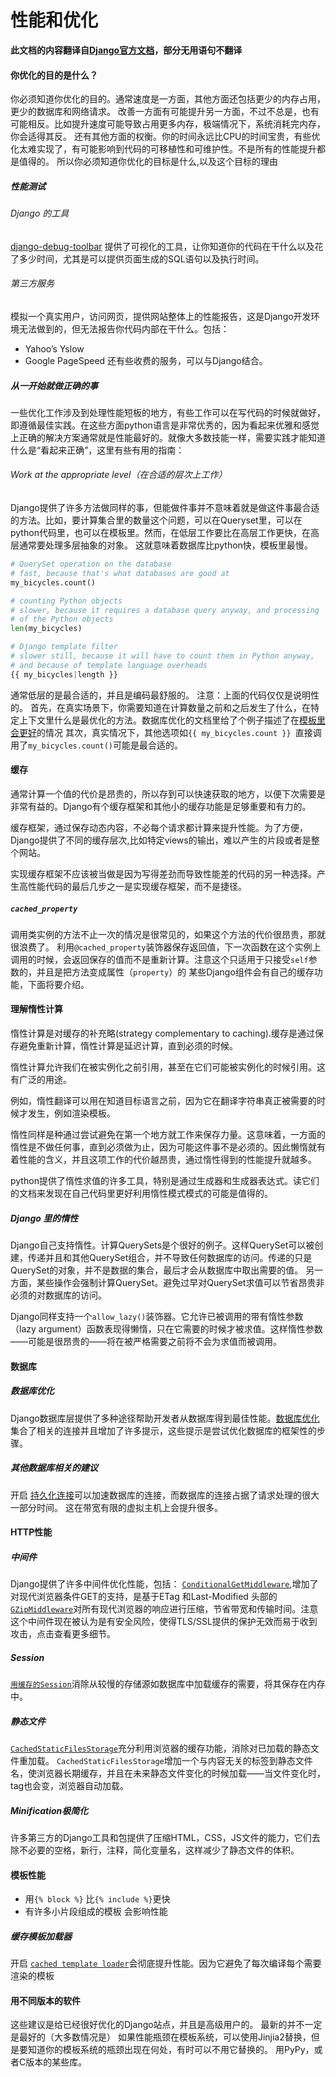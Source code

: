 性能和优化
===

**此文档的内容翻译自[Django官方文档](https://docs.djangoproject.com/en/1.7/topics/performance/)，部分无用语句不翻译**
#### 你优化的目的是什么？
你必须知道你优化的目的。通常速度是一方面，其他方面还包括更少的内存占用，更少的数据库和网络请求。
改善一方面有可能提升另一方面，不过不总是，也有可能相反。比如提升速度可能导致占用更多内存，极端情况下，系统消耗完内存，你会适得其反。
还有其他方面的权衡。你的时间永远比CPU的时间宝贵，有些优化太难实现了，有可能影响到代码的可移植性和可维护性。不是所有的性能提升都是值得的。
所以你必须知道你优化的目标是什么,以及这个目标的理由

##### 性能测试
###### Django 的工具
[django-debug-toolbar](https://github.com/django-debug-toolbar/django-debug-toolbar/) 提供了可视化的工具，让你知道你的代码在干什么以及花了多少时间，尤其是可以提供页面生成的SQL语句以及执行时间。
###### 第三方服务
模拟一个真实用户，访问网页，提供网站整体上的性能报告，这是Django开发环境无法做到的，但无法报告你代码内部在干什么。包括：
+ Yahoo’s Yslow
+ Google PageSpeed
还有些收费的服务，可以与Django结合。

##### 从一开始就做正确的事
一些优化工作涉及到处理性能短板的地方，有些工作可以在写代码的时候就做好，即遵循最佳实践。在这些方面python语言是非常优秀的，因为看起来优雅和感觉上正确的解决方案通常就是性能最好的。就像大多数技能一样，需要实践才能知道什么是“看起来正确”，这里有些有用的指南：
###### Work at the appropriate level（在合适的层次上工作）
Django提供了许多方法做同样的事，但能做件事并不意味着就是做这件事最合适的方法。比如，要计算集合里的数量这个问题，可以在Queryset里，可以在python代码里，也可以在模板里。然而，在低层工作要比在高层工作更快，在高层通常要处理多层抽象的对象。
这就意味着数据库比python快，模板里最慢。
```python
# QuerySet operation on the database
# fast, because that's what databases are good at
my_bicycles.count()

# counting Python objects
# slower, because it requires a database query anyway, and processing
# of the Python objects
len(my_bicycles)

# Django template filter
# slower still, because it will have to count them in Python anyway,
# and because of template language overheads
{{ my_bicycles|length }}
```
通常低层的是最合适的，并且是编码最舒服的。
注意：上面的代码仅仅是说明性的。
首先，在真实场景下，你需要知道在计算数量之前和之后发生了什么，在特定上下文里什么是最优化的方法。数据库优化的文档里给了个例子描述了在[模板里会更好](https://docs.djangoproject.com/en/1.7/topics/db/optimization/#overuse-of-count-and-exists)的情况
其次，真实情况下，其他选项如`{{ my_bicycles.count }} `直接调用了`my_bicycles.count()`可能是最合适的。

#### 缓存
通常计算一个值的代价是昂贵的，所以存到可以快速获取的地方，以便下次需要是非常有益的。Django有个缓存框架和其他小的缓存功能是足够重要和有力的。

缓存框架，通过保存动态内容，不必每个请求都计算来提升性能。为了方便，Django提供了不同的缓存层次,比如特定views的输出，难以产生的片段或者是整个网站。

实现缓存框架不应该被当做是因为写得差劲而导致性能差的代码的另一种选择。产生高性能代码的最后几步之一是实现缓存框架，而不是捷径。

##### `cached_property`
调用类实例的方法不止一次的情况是很常见的，如果这个方法的代价很昂贵，那就很浪费了。
利用`@cached_property`装饰器保存返回值，下一次函数在这个实例上调用的时候，会返回保存的值而不是重新计算。注意这个只适用于只接受`self`参数的，并且是把方法变成属性（`property`）的
某些Django组件会有自己的缓存功能，下面将要介绍。
#### 理解惰性计算
惰性计算是对缓存的补充略(strategy complementary to caching).缓存是通过保存避免重新计算，惰性计算是延迟计算，直到必须的时候。

惰性计算允许我们在被实例化之前引用，甚至在它们可能被实例化的时候引用。这有广泛的用途。

例如，惰性翻译可以用在知道目标语言之前，因为它在翻译字符串真正被需要的时候才发生，例如渲染模板。

惰性同样是种通过尝试避免在第一个地方就工作来保存力量。这意味着，一方面的惰性是不做任何事，直到必须做为止，因为可能这件事不是必须的。因此懒惰就有着性能的含义，并且这项工作的代价越昂贵，通过惰性得到的性能提升就越多。

python提供了惰性求值的许多工具，特别是通过生成器和生成器表达式。读它们的文档来发现在自己代码里更好利用惰性模式模式的可能是值得的。
##### Django 里的惰性
Django自己支持惰性。计算QuerySets是个很好的例子。这样QuerySet可以被创建，传递并且和其他QuerySet组合，并不导致任何数据库的访问。传递的只是QuerySet的对象，并不是数据的集合，最后才会从数据库中取出需要的值。
另一方面，某些操作会强制计算QuerySet。避免过早对QuerySet求值可以节省昂贵非必须的对数据库的访问。

Django同样支持一个`allow_lazy()`装饰器。它允许已被调用的带有惰性参数（lazy argument）函数表现得懒惰，只在它需要的时候才被求值。这样惰性参数——可能是很昂贵的——将在被严格需要之前将不会为求值而被调用。
#### 数据库
##### 数据库优化
Django数据库层提供了多种途径帮助开发者从数据库得到最佳性能。[数据库优化](https://docs.djangoproject.com/en/1.7/topics/db/optimization/)集合了相关的连接并且增加了许多提示，这些提示是尝试优化数据库的框架性的步骤。
##### 其他数据库相关的建议
开启 [持久化连接](https://docs.djangoproject.com/en/1.7/ref/databases/#persistent-database-connections)可以加速数据库的连接，而数据库的连接占据了请求处理的很大一部分时间。
这在带宽有限的虚拟主机上会提升很多。
#### HTTP性能
##### 中间件
Django提供了许多中间件优化性能，包括：
[`ConditionalGetMiddleware`](https://docs.djangoproject.com/en/1.7/ref/middleware/#django.middleware.http.ConditionalGetMiddleware),增加了对现代浏览器条件GET的支持，是基于ETag 和Last-Modified 头部的
[`GZipMiddleware`](https://docs.djangoproject.com/en/1.7/ref/middleware/#django.middleware.gzip.GZipMiddleware)对所有现代浏览器的响应进行压缩，节省带宽和传输时间。注意这个中间件现在被认为是有安全风险，使得TLS/SSL提供的保护无效而易于收到攻击，点击查看更多细节。
##### Session
[`用缓存的Session`](https://docs.djangoproject.com/en/1.7/topics/http/sessions/#cached-sessions-backend)消除从较慢的存储源如数据库中加载缓存的需要，将其保存在内存中。
##### 静态文件
[`CachedStaticFilesStorage`](https://docs.djangoproject.com/en/1.7/ref/contrib/staticfiles/#django.contrib.staticfiles.storage.CachedStaticFilesStorage)充分利用浏览器的缓存功能，消除对已加载的静态文件重加载。
`CachedStaticFilesStorage`增加一个与内容无关的标签到静态文件名，使浏览器长期缓存，并且在未来静态文件变化的时候加载——当文件变化时，tag也会变，浏览器自动加载。
##### Minification极简化
许多第三方的Django工具和包提供了压缩HTML，CSS，JS文件的能力，它们去除不必要的空格，新行，注释，简化变量名，这样减少了静态文件的体积。
#### 模板性能
+ 用`{% block %}` 比`{% include %}`更快
+ 有许多小片段组成的模板 会影响性能

##### 缓存模板加载器
开启 [`cached template loader`](https://docs.djangoproject.com/en/1.7/ref/templates/api/#django.template.loaders.cached.Loader)会彻底提升性能。因为它避免了每次编译每个需要渲染的模板
#### 用不同版本的软件
这些建议是给已经很好优化的Django站点，并且是高级用户的。
最新的并不一定是最好的（大多数情况是）
如果性能瓶颈在模板系统，可以使用Jinjia2替换，但是要知道你的模板系统的瓶颈出现在何处，有时可以不用它替换的。
用PyPy，或者C版本的某些库。
